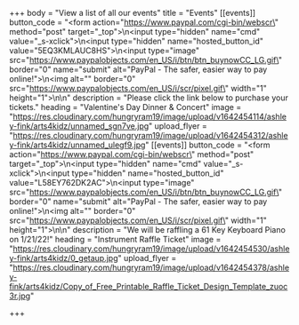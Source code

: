 +++
body = "View a list of all our events"
title = "Events"
[[events]]
button_code = "<form action=\"https://www.paypal.com/cgi-bin/webscr\" method=\"post\" target=\"_top\">\n<input type=\"hidden\" name=\"cmd\" value=\"_s-xclick\">\n<input type=\"hidden\" name=\"hosted_button_id\" value=\"5EQ3KMLAUC8HS\">\n<input type=\"image\" src=\"https://www.paypalobjects.com/en_US/i/btn/btn_buynowCC_LG.gif\" border=\"0\" name=\"submit\" alt=\"PayPal - The safer, easier way to pay online!\">\n<img alt=\"\" border=\"0\" src=\"https://www.paypalobjects.com/en_US/i/scr/pixel.gif\" width=\"1\" height=\"1\">\n</form>\n"
description = "Please click the link below to purchase your tickets."
heading = "Valentine's Day Dinner & Concert"
image = "https://res.cloudinary.com/hungryram19/image/upload/v1642454114/ashley-fink/arts4kidz/unnamed_sgn7ve.jpg"
upload_flyer = "https://res.cloudinary.com/hungryram19/image/upload/v1642454312/ashley-fink/arts4kidz/unnamed_ulegf9.jpg"
[[events]]
button_code = "<form action=\"https://www.paypal.com/cgi-bin/webscr\" method=\"post\" target=\"_top\">\n<input type=\"hidden\" name=\"cmd\" value=\"_s-xclick\">\n<input type=\"hidden\" name=\"hosted_button_id\" value=\"L58EY762DK2AC\">\n<input type=\"image\" src=\"https://www.paypalobjects.com/en_US/i/btn/btn_buynowCC_LG.gif\" border=\"0\" name=\"submit\" alt=\"PayPal - The safer, easier way to pay online!\">\n<img alt=\"\" border=\"0\" src=\"https://www.paypalobjects.com/en_US/i/scr/pixel.gif\" width=\"1\" height=\"1\">\n</form>\n"
description = "We will be raffling a 61 Key Keyboard Piano on 1/21/22!"
heading = "Instrument Raffle Ticket"
image = "https://res.cloudinary.com/hungryram19/image/upload/v1642454530/ashley-fink/arts4kidz/0_getaup.jpg"
upload_flyer = "https://res.cloudinary.com/hungryram19/image/upload/v1642454378/ashley-fink/arts4kidz/Copy_of_Free_Printable_Raffle_Ticket_Design_Template_zuoc3r.jpg"

+++
